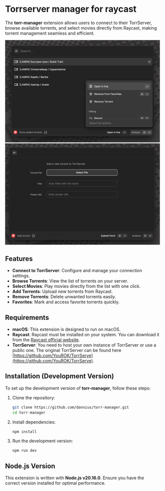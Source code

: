 # Torrserver manager for raycast

The **torr-manager** extension allows users to connect to their TorrServer, browse available torrents, and select movies directly from Raycast, making torrent management seamless and efficient.

<img src="readme-image-1.png" alt="Torrserver Manager" width="550"/>

<img src="readme-image-2.png" alt="Torrserver Manager" width="550"/>

## Features

- **Connect to TorrServer**: Configure and manage your connection settings.
- **Browse Torrents**: View the list of torrents on your server.
- **Select Movies**: Play movies directly from the list with one click.
- **Add Torrents**: Upload new torrents from Raycast.
- **Remove Torrents**: Delete unwanted torrents easily.
- **Favorites**: Mark and access favorite torrents quickly.

## Requirements

- **macOS**: This extension is designed to run on macOS.
- **Raycast**: Raycast must be installed on your system. You can download it from the [Raycast official website](https://www.raycast.com).
- **TorrServer**: You need to host your own instance of TorrServer or use a public one. The original TorrServer can be found here [https://github.com/YouROK/TorrServe](https://github.com/YouROK/TorrServe).

## Installation (Development Version)

To set up the development version of **torr-manager**, follow these steps:

1. Clone the repository:

   ```bash
   git clone https://github.com/dannius/torr-manager.git
   cd torr-manager
   ```

2. Install dependencies:

   ```bash
   npm install
   ```

3. Run the development version:
   ```bash
   npm run dev
   ```

## **Node.js Version**

This extension is written with **Node.js v20.16.0**. Ensure you have the correct version installed for optimal performance.
